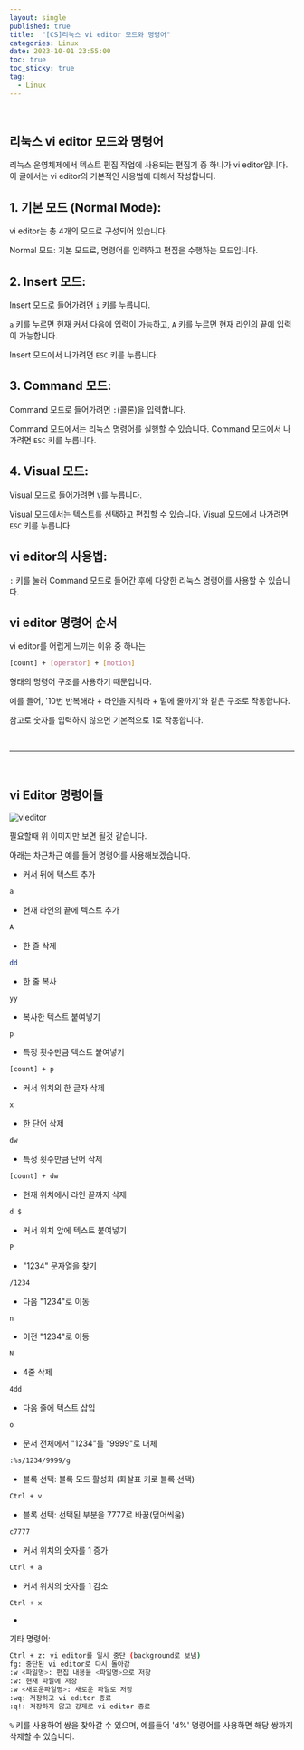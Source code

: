 ```yaml
---
layout: single
published: true
title:  "[CS]리눅스 vi editor 모드와 명령어"
categories: Linux
date: 2023-10-01 23:55:00
toc: true
toc_sticky: true
tag:   
  - Linux
---
```


<br>

## 리눅스 vi editor 모드와 명령어

리눅스 운영체제에서 텍스트 편집 작업에 사용되는 편집기 중 하나가 vi editor입니다. 이 글에서는 vi editor의 기본적인 사용법에 대해서 작성합니다.

## 1. 기본 모드 (Normal Mode):

vi editor는 총 4개의 모드로 구성되어 있습니다.

Normal 모드: 기본 모드로, 명령어를 입력하고 편집을 수행하는 모드입니다.

## 2. Insert 모드:
Insert 모드로 들어가려면 `i` 키를 누릅니다.

`a` 키를 누르면 현재 커서 다음에 입력이 가능하고, `A` 키를 누르면 현재 라인의 끝에 입력이 가능합니다.

Insert 모드에서 나가려면 `ESC` 키를 누릅니다.

## 3. Command 모드:

Command 모드로 들어가려면 `:`(콜론)을 입력합니다.

Command 모드에서는 리눅스 명령어를 실행할 수 있습니다.
Command 모드에서 나가려면 `ESC` 키를 누릅니다.
## 4. Visual 모드:
Visual 모드로 들어가려면 `V`를 누릅니다.

Visual 모드에서는 텍스트를 선택하고 편집할 수 있습니다.
Visual 모드에서 나가려면 `ESC` 키를 누릅니다.

## vi editor의 사용법:

`:` 키를 눌러 Command 모드로 들어간 후에 다양한 리눅스 명령어를 사용할 수 있습니다.


## vi editor 명령어 순서

vi editor를 어렵게 느끼는 이유 중 하나는 
```bash
[count] + [operator] + [motion]
```
형태의 명령어 구조를 사용하기 때문입니다.

예를 들어, '10번 반복해라 + 라인을 지워라 + 밑에 줄까지'와 같은 구조로 작동합니다.

참고로 숫자를 입력하지 않으면 기본적으로 1로 작동합니다.

<br>

---
<br>



## vi Editor 명령어들

![vieditor](https://github.com/BaxDailyGit/BaxDailyGit.github.io/assets/99312529/eb58978b-083b-4ef6-bce5-49d93e412cb5)

필요할때 위 이미지만 보면 될것 같습니다.

아래는 차근차근 예를 들어 명령어를 사용해보겠습니다.

* 커서 뒤에 텍스트 추가 
```bash
a
```

* 현재 라인의 끝에 텍스트 추가 
```bash
A
```

* 한 줄 삭제
```bash
dd
```

* 한 줄 복사
```bash
yy
```

* 복사한 텍스트 붙여넣기
```bash
p
```

* 특정 횟수만큼 텍스트 붙여넣기
```bash
[count] + p 
```

* 커서 위치의 한 글자 삭제
```bash
x
```

* 한 단어 삭제
```bash
dw
```

* 특정 횟수만큼 단어 삭제
```bash
[count] + dw
```

* 현재 위치에서 라인 끝까지 삭제
```bash
d $
```

* 커서 위치 앞에 텍스트 붙여넣기
```bash
P
```

* "1234" 문자열을 찾기
```bash
/1234
```

* 다음 "1234"로 이동
```bash
n
```

* 이전 "1234"로 이동
```bash
N
```

* 4줄 삭제
```bash
4dd
```

* 다음 줄에 텍스트 삽입
```bash
o
```
 
* 문서 전체에서 "1234"를 "9999"로 대체
```bash
:%s/1234/9999/g
```

* 블록 선택: 블록 모드 활성화 (화살표 키로 블록 선택)
```bash
Ctrl + v
```
* 블록 선택: 선택된 부분을 7777로 바꿈(덮어씌움)
```bash
c7777
```

* 커서 위치의 숫자를 1 증가
```bash
Ctrl + a
```
* 커서 위치의 숫자를 1 감소
```bash
Ctrl + x
```


* 
기타 명령어:
```bash
Ctrl + z: vi editor를 일시 중단 (background로 보냄)
fg: 중단된 vi editor로 다시 돌아감
:w <파일명>: 편집 내용을 <파일명>으로 저장
:w: 현재 파일에 저장
:w <새로운파일명>: 새로운 파일로 저장
:wq: 저장하고 vi editor 종료
:q!: 저장하지 않고 강제로 vi editor 종료
```

`%` 키를 사용하여 쌍을 찾아갈 수 있으며, 예를들어 'd%' 명령어를 사용하면 해당 쌍까지 삭제할 수 있습니다.
